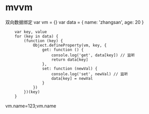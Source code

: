 # mvvm
  双向数据绑定
var vm = {}
        var data = {
            name: 'zhangsan',
            age: 20
        }

        var key, value
        for (key in data) {
            (function (key) {
                Object.defineProperty(vm, key, {
                    get: function () {
                        console.log('get', data[key]) // 监听
                        return data[key]
                    },
                    set: function (newVal) {
                        console.log('set', newVal) // 监听
                        data[key] = newVal
                    }
                })
            })(key)
        }
vm.name=123;vm.name

